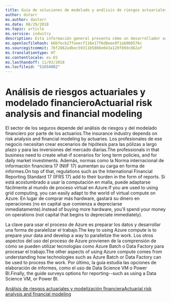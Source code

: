 ```yaml
---
title: Guía de soluciones de modelado y análisis de riesgos actuariales
author: dstarr
ms.author: dastarr
ms.date: 08/29/2018
ms.topic: article
ms.service: industry
description: Esta información general presenta cómo un desarrollador actuarial puede trasladar su solución existente más la infraestructura auxiliar a Azure.
ms.openlocfilehash: b6bfecb27feeecf116e17f6d8eee9f1ab008576c
ms.sourcegitcommit: 76f2862adbec59311b5888e043a120f89dc862af
ms.translationtype: HT
ms.contentlocale: es-ES
ms.lasthandoff: 11/03/2018
ms.locfileid: "51654082"
---
```

# <a name="actuarial-risk-analysis-and-financial-modeling"></a><span data-ttu-id="4f7ef-103">Análisis de riesgos actuariales y modelado financiero</span><span class="sxs-lookup"><span data-stu-id="4f7ef-103">Actuarial risk analysis and financial modeling</span></span>

<span data-ttu-id="4f7ef-104">El sector de los seguros depende del análisis de riesgos y del modelado financiero por parte de los actuarios.</span><span class="sxs-lookup"><span data-stu-id="4f7ef-104">The insurance industry depends on risk analysis and financial modeling by actuaries.</span></span> <span data-ttu-id="4f7ef-105">Los profesionales de ese negocio necesitan crear escenarios de hipótesis para las pólizas a largo plazo y para las inversiones del mercado diarias.</span><span class="sxs-lookup"><span data-stu-id="4f7ef-105">The professionals in that business need to create what-if scenarios for long term policies, and for daily market investments.</span></span> <span data-ttu-id="4f7ef-106">Además, normas como la Norma internacional de información financiera 17 (NIIF 17) aumentan su carga en forma de informes.</span><span class="sxs-lookup"><span data-stu-id="4f7ef-106">On top of that, regulations such as the International Financial Reporting Standard 17 (IFRS 17) add to their burden in the form of reports.</span></span> <span data-ttu-id="4f7ef-107">Si está acostumbrado a usar la computación en malla, puede adaptarse fácilmente al mundo de proceso virtual en Azure.</span><span class="sxs-lookup"><span data-stu-id="4f7ef-107">If you are used to using grid computing, you can easily adapt to the world of virtual compute on Azure.</span></span> <span data-ttu-id="4f7ef-108">En lugar de comprar más hardware, gastará su dinero en operaciones (no en capital que comienza a depreciarse inmediatamente).</span><span class="sxs-lookup"><span data-stu-id="4f7ef-108">Instead of buying more hardware, you'll spend your money on operations (not capital that begins to depreciate immediately).</span></span>

<span data-ttu-id="4f7ef-109">La clave para usar el proceso de Azure es preparar los datos y desarrollar una forma de paralelizar el trabajo.</span><span class="sxs-lookup"><span data-stu-id="4f7ef-109">The key to using Azure compute is to prepare your data and develop a way to parallelize the work.</span></span> <span data-ttu-id="4f7ef-110">Los otros aspectos del uso del proceso de Azure provienen de la comprensión de cómo se pueden utilizar tecnologías como Azure Batch o Data Factory para procesar el trabajo.</span><span class="sxs-lookup"><span data-stu-id="4f7ef-110">The other aspects of using Azure compute comes from understanding how technologies such as Azure Batch or Data Factory can be used to process the work.</span></span> <span data-ttu-id="4f7ef-111">Por último, la guía estudia las opciones de elaboración de informes, como el uso de Data Science VM o Power BI.</span><span class="sxs-lookup"><span data-stu-id="4f7ef-111">Finally, the guide surveys options for reporting--such as using a Data Science VM, or Power BI.</span></span>

[<span data-ttu-id="4f7ef-112">Análisis de riesgos actuariales y modelización financiera</span><span class="sxs-lookup"><span data-stu-id="4f7ef-112">Actuarial risk analysis and financial modeling</span></span>](/azure/industry/financial/actuarial-risk-analysis-and-financial-modeling-solution-guide?WT.mc_id=overview-docs-dastarr)